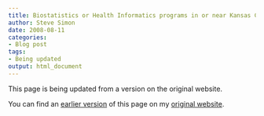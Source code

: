 ```yaml
---
title: Biostatistics or Health Informatics programs in or near Kansas City
author: Steve Simon
date: 2008-08-11
categories:
- Blog post
tags:
- Being updated
output: html_document
---
```


This page is being updated from a version on the original website.

<!---More--->


You can find an [earlier version][sim1] of this page on my [original website][sim2].

[sim1]: http://www.pmean.com/08/BiostatisticsPrograms.html
[sim2]: http://www.pmean.com/original_site.html
